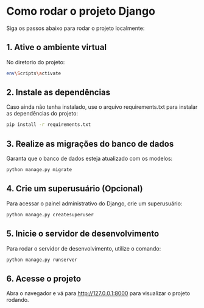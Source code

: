 # Como rodar o projeto Django

Siga os passos abaixo para rodar o projeto localmente:

## 1. Ative o ambiente virtual
No diretorio do projeto:
  ```bash
  env\Scripts\activate
  ```

## 2. Instale as dependências
Caso ainda não tenha instalado, use o arquivo requirements.txt para instalar as dependências do projeto:

```bash
pip install -r requirements.txt
```

## 3. Realize as migrações do banco de dados
Garanta que o banco de dados esteja atualizado com os modelos:

```bash
python manage.py migrate
```

## 4. Crie um superusuário (Opcional)
Para acessar o painel administrativo do Django, crie um superusuário:

```bash
python manage.py createsuperuser
```

## 5. Inicie o servidor de desenvolvimento
Para rodar o servidor de desenvolvimento, utilize o comando:

```bash
python manage.py runserver
```

## 6. Acesse o projeto
Abra o navegador e vá para http://127.0.0.1:8000 para visualizar o projeto rodando.
